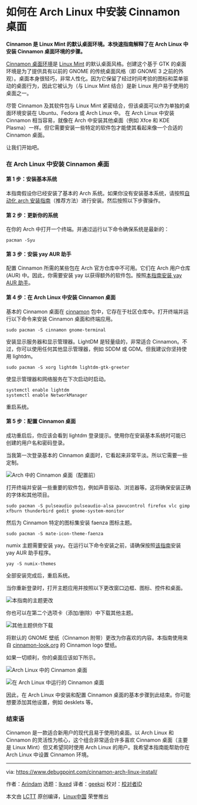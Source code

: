 [#]: subject: "How to Install Cinnamon Desktop in Arch Linux"
[#]: via: "https://www.debugpoint.com/cinnamon-arch-linux-install/"
[#]: author: "Arindam https://www.debugpoint.com/author/admin1/"
[#]: collector: "lkxed"
[#]: translator: "geekpi"
[#]: reviewer: " "
[#]: publisher: " "
[#]: url: " "

如何在 Arch Linux 中安装 Cinnamon 桌面
======

**Cinnamon 是 Linux Mint 的默认桌面环境。本快速指南解释了在 Arch Linux 中安装 Cinnamon 桌面环境的步骤。**

[Cinnamon 桌面环境][1]是 [Linux Mint][2] 的默认桌面风格。创建这个基于 GTK 的桌面环境是为了提供具有以前的 GNOME 的传统桌面风格（即 GNOME 3 之前的外观）。桌面本身很轻巧，非常人性化。因为它保留了经过时间考验的图标和菜单驱动的桌面行为，因此它被认为（与 Linux Mint 结合）是新 Linux 用户易于使用的桌面之一。

尽管 Cinnamon 及其软件包与 Linux Mint 紧密结合，但该桌面可以作为单独的桌面环境安装在 Ubuntu、Fedora 或 Arch Linux 中。
在 Arch Linux 中安装 Cinnamon 相当容易，就像在 Arch 中安装其他桌面（例如 Xfce 和 KDE Plasma）一样。但它需要安装一些特定的软件包才能使其看起来像一个合适的 Cinnamon 桌面。

让我们开始吧。

### 在 Arch Linux 中安装 Cinnamon 桌面

#### 第 1 步：安装基本系统

本指南假设你已经安装了基本的 Arch 系统。如果你没有安装基本系统，请按照[自动化 arch 安装指南][3]（推荐方法）进行安装。然后按照以下步骤操作。

#### 第 2 步：更新你的系统

在你的 Arch 中打开一个终端。并通过运行以下命令确保系统是最新的：

```
pacman -Syu
```

#### 第 3 步：安装 yay AUR 助手

配置 Cinnamon 所需的某些包在 Arch 官方仓库中不可用。它们在 Arch 用户仓库 (AUR) 中。因此，你需要安装 yay 以获得额外的软件包。按照[本指南安装 yay AUR 助手][4]。

#### 第 4 步：在 Arch Linux 中安装 Cinnamon 桌面

基本的 Cinnamon 桌面在 [cinnamon][5] 包中，它存在于社区仓库中。打开终端并运行以下命令来安装 Cinnamon 桌面和终端应用。

```
sudo pacman -S cinnamon gnome-terminal
```

安装显示服务器和显示管理器。LightDM 是轻量级的，非常适合 Cinnamon。不过，你可以使用任何其他显示管理器，例如 SDDM 或 GDM。但我建议你坚持使用 lightdm。

```
sudo pacman -S xorg lightdm lightdm-gtk-greeter
```

使显示管理器和网络服务在下次启动时启动。

```
systemctl enable lightdm
systemctl enable NetworkManager
```

重启系统。

#### 第 5 步：配置 Cinnamon 桌面

成功重启后，你应该会看到 lightdm 登录提示。使用你在安装基本系统时可能已创建的用户名和密码登录。

当我第一次登录基本的 Cinnamon 桌面时，它看起来非常平淡。所以它需要一些定制。

![Arch 中的 Cinnamon 桌面（配置前）][6]

打开终端并安装一些重要的软件包，例如声音驱动、浏览器等。这将确保安装正确的字体和其他项目。

```
sudo pacman -S pulseaudio pulseaudio-alsa pavucontrol firefox vlc gimp xfburn thunderbird gedit gnome-system-monitor
```

然后为 Cinnamon 特定的图标集安装 faenza 图标主题。

```
sudo pacman -S mate-icon-theme-faenza
```

numix 主题需要安装 yay。在运行以下命令安装之前，请确保按照[该指南][4]安装 yay AUR 助手程序。

```
yay -S numix-themes
```

全部安装完成后，重启系统。

当你重新登录时，打开主题应用并按照以下更改窗口边框、图标、控件和桌面。

![本指南的主题更改][7]

你也可以在第二个选项卡（添加/删除）中下载其他主题。

![其他主题供你下载][8]

将默认的 GNOME 壁纸（Cinnamon 附带）更改为你喜欢的内容。本指南使用来自 [cinnamon-look.org][9] 的 Cinnamon logo 壁纸。

如果一切顺利，你的桌面应该如下所示。

![Arch Linux 中的 Cinnamon 桌面][10]

![在 Arch Linux 中运行的 Cinnamon 桌面][11]

因此，在 Arch Linux 中安装和配置 Cinnamon 桌面的基本步骤到此结束。你可能想要添加其他设置，例如 desklets 等。

### 结束语

Cinnamon 是一款适合新用户的现代且易于使用的桌面。以 Arch Linux 和 Cinnamon 的灵活性为核心，这个组合非常适合许多喜欢 Cinnamon 桌面（主要是 Linux Mint）但又希望同时使用 Arch Linux 的用户。我希望本指南能帮助你在 Arch Linux 中设置 Cinnamon 环境。

--------------------------------------------------------------------------------

via: https://www.debugpoint.com/cinnamon-arch-linux-install/

作者：[Arindam][a]
选题：[lkxed][b]
译者：[geekpi](https://github.com/geekpi)
校对：[校对者ID](https://github.com/校对者ID)

本文由 [LCTT](https://github.com/LCTT/TranslateProject) 原创编译，[Linux中国](https://linux.cn/) 荣誉推出

[a]: https://www.debugpoint.com/author/admin1/
[b]: https://github.com/lkxed
[1]: https://cinnamon-spices.linuxmint.com/
[2]: https://www.debugpoint.com/linux-mint/
[3]: https://www.debugpoint.com/archinstall-guide/
[4]: https://www.debugpoint.com/2021/01/install-yay-arch/
[5]: https://archlinux.org/packages/community/x86_64/cinnamon/
[6]: https://www.debugpoint.com/wp-content/uploads/2021/02/Cinnamon-Desktop-in-Arch-Before-Configuration.jpg
[7]: https://www.debugpoint.com/wp-content/uploads/2021/02/Theme-Changes-for-this-guide.jpg
[8]: https://www.debugpoint.com/wp-content/uploads/2021/02/Additional-Themes-for-you-to-download.jpg
[9]: https://www.cinnamon-look.org/browse/cat/
[10]: https://www.debugpoint.com/wp-content/uploads/2021/02/Cinnamon-Desktop-in-Arch-Linux-1024x535.jpg
[11]: https://www.debugpoint.com/wp-content/uploads/2021/02/Cinnamon-Desktop-Running-in-Arch-Linux-1024x640.jpg

